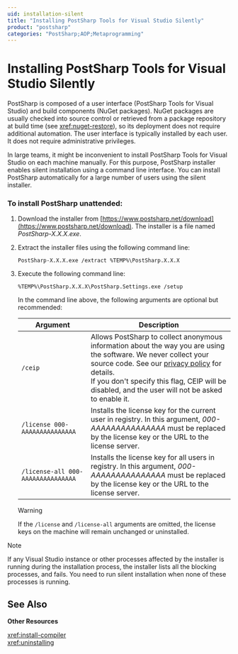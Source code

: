 ```yaml
---
uid: installation-silent
title: "Installing PostSharp Tools for Visual Studio Silently"
product: "postsharp"
categories: "PostSharp;AOP;Metaprogramming"
---
```

# Installing PostSharp Tools for Visual Studio Silently

PostSharp is composed of a user interface (PostSharp Tools for Visual Studio) and build components (NuGet packages). NuGet packages are usually checked into source control or retrieved from a package repository at build time (see <xref:nuget-restore>), so its deployment does not require additional automation. The user interface is typically installed by each user. It does not require administrative privileges. 

In large teams, it might be inconvenient to install PostSharp Tools for Visual Studio on each machine manually. For this purpose, PostSharp installer enables silent installation using a command line interface. You can install PostSharp automatically for a large number of users using the silent installer.


### To install PostSharp unattended:

1. Download the installer from [https://www.postsharp.net/download](https://www.postsharp.net/download). The installer is a file named *PostSharp-X.X.X.exe*. 


2. Extract the installer files using the following command line:

    ```none
    PostSharp-X.X.X.exe /extract %TEMP%\PostSharp.X.X.X
    ```


3. Execute the following command line:

    ```none
    %TEMP%\PostSharp.X.X.X\PostSharp.Settings.exe /setup
    ```

    In the command line above, the following arguments are optional but recommended:

    | Argument | Description |
    |----------|-------------|
    | `/ceip` | Allows PostSharp to collect anonymous information about the way you are using the software. We never collect your source code. See our [privacy policy](https://www.postsharp.net/company/legal/privacy-policy#ceip) for details. <br>If you don't specify this flag, CEIP will be disabled, and the user will not be asked to enable it. |
    | `/license 000-AAAAAAAAAAAAAAA` | Installs the license key for the current user in registry. In this argument, *000-AAAAAAAAAAAAAAA* must be replaced by the license key or the URL to the license server.  |
    | `/license-all 000-AAAAAAAAAAAAAAA` | Installs the license key for all users in registry. In this argument, *000-AAAAAAAAAAAAAAA* must be replaced by the license key or the URL to the license server.  |

    > [!WARNING]
    > If the `/license` and `/license-all` arguments are omitted, the license keys on the machine will remain unchanged or uninstalled. 


> [!NOTE]
> If any Visual Studio instance or other processes affected by the installer is running during the installation process, the installer lists all the blocking processes, and fails. You need to run silent installation when none of these processes is running.

## See Also

**Other Resources**

<xref:install-compiler>
<br><xref:uninstalling>
<br>